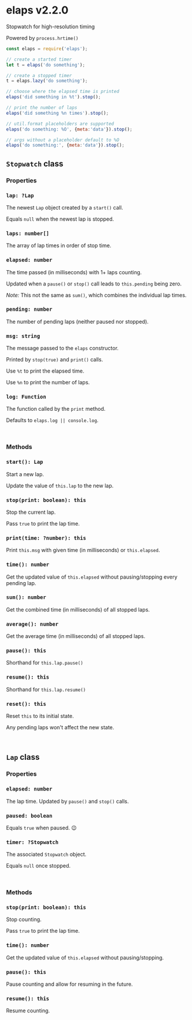 # elaps v2.2.0

Stopwatch for high-resolution timing

Powered by `process.hrtime()`

```js
const elaps = require('elaps');

// create a started timer
let t = elaps('do something');

// create a stopped timer
t = elaps.lazy('do something');

// choose where the elapsed time is printed
elaps('did something in %t').stop();

// print the number of laps
elaps('did something %n times').stop();

// util.format placeholders are supported
elaps('do something: %O', {meta:'data'}).stop();

// args without a placeholder default to %O
elaps('do something:', {meta:'data'}).stop();
```

## `Stopwatch` class

### Properties

### `lap: ?Lap`

The newest `Lap` object created by a `start()` call.

Equals `null` when the newest lap is stopped.

### `laps: number[]`

The array of lap times in order of stop time.

### `elapsed: number`

The time passed (in milliseconds) with 1+ laps counting.

Updated when a `pause()` or `stop()` call leads to `this.pending` being zero.

*Note:* This not the same as `sum()`, which combines the individual lap times.

### `pending: number`

The number of pending laps (neither paused nor stopped).

### `msg: string`

The message passed to the `elaps` constructor.

Printed by `stop(true)` and `print()` calls.

Use `%t` to print the elapsed time.

Use `%n` to print the number of laps.

### `log: Function`

The function called by the `print` method.

Defaults to `elaps.log || console.log`.

&nbsp;

### Methods

### `start(): Lap`

Start a new lap.

Update the value of `this.lap` to the new lap.

### `stop(print: boolean): this`

Stop the current lap.

Pass `true` to print the lap time.

### `print(time: ?number): this`

Print `this.msg` with given time (in milliseconds) or `this.elapsed`.

### `time(): number`

Get the updated value of `this.elapsed` without pausing/stopping every pending lap.

### `sum(): number`

Get the combined time (in milliseconds) of all stopped laps.

### `average(): number`

Get the average time (in milliseconds) of all stopped laps.

### `pause(): this`

Shorthand for `this.lap.pause()`

### `resume(): this`

Shorthand for `this.lap.resume()`

### `reset(): this`

Reset `this` to its initial state.

Any pending laps won't affect the new state.

&nbsp;

## `Lap` class

### Properties

### `elapsed: number`

The lap time. Updated by `pause()` and `stop()` calls.

### `paused: boolean`

Equals `true` when paused. 😉

### `timer: ?Stopwatch`

The associated `Stopwatch` object.

Equals `null` once stopped.

&nbsp;

### Methods

### `stop(print: boolean): this`

Stop counting.

Pass `true` to print the lap time.

### `time(): number`

Get the updated value of `this.elapsed` without pausing/stopping.

### `pause(): this`

Pause counting and allow for resuming in the future.

### `resume(): this`

Resume counting.

&nbsp;
